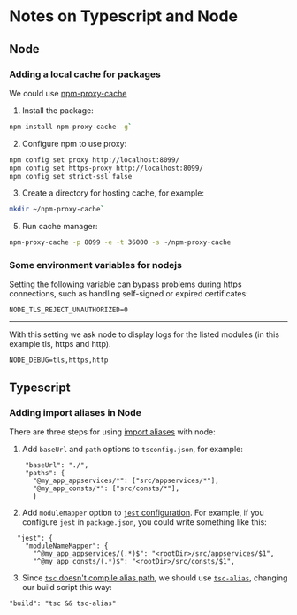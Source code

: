# Notes on Typescript and Node
## Node
### Adding a local cache for packages
We could use [npm-proxy-cache](https://github.com/runk/npm-proxy-cache)

1. Install the package:
```bash
npm install npm-proxy-cache -g`
```
2. Configure npm to use proxy:
```bash
npm config set proxy http://localhost:8099/
npm config set https-proxy http://localhost:8099/
npm config set strict-ssl false
```
3. Create a directory for hosting cache, for example:
```bash
mkdir ~/npm-proxy-cache`
```
5. Run cache manager:
```bash
npm-proxy-cache -p 8099 -e -t 36000 -s ~/npm-proxy-cache
```
### Some environment variables for nodejs
Setting the following variable can bypass problems during https connections, such as handling self-signed or expired certificates: 
```
NODE_TLS_REJECT_UNAUTHORIZED=0
```
---
With this setting we ask node to display logs for the listed modules (in this example tls, https and http).
```
NODE_DEBUG=tls,https,http
```
## Typescript
### Adding import aliases in Node
There are three steps for using [import aliases](https://github.com/labs42io/clean-code-typescript#use-typescript-aliases) with node:
1. Add `baseUrl` and `path` options to `tsconfig.json`, for example:
```
    "baseUrl": "./",
    "paths": {
      "@my_app_appservices/*": ["src/appservices/*"],
      "@my_app_consts/*": ["src/consts/*"],
      }
```
2. Add `moduleMapper` option to [`jest` configuration](https://kulshekhar.github.io/ts-jest/docs/getting-started/paths-mapping/).
For example, if you configure `jest` in `package.json`, you could write something like this:
```
  "jest": {
    "moduleNameMapper": {
      "^@my_app_appservices/(.*)$": "<rootDir>/src/appservices/$1",
      "^@my_app_consts/(.*)$": "<rootDir>/src/consts/$1",
```
3. Since [`tsc` doesn't compile alias path](https://stackoverflow.com/questions/59179787/tsc-doesnt-compile-alias-paths),
we should use [`tsc-alias`](https://github.com/justkey007/tsc-alias), changing our build script this way: 
```
"build": "tsc && tsc-alias"
```



